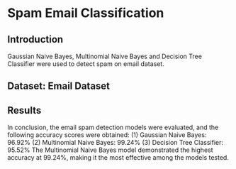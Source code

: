 # Spam Email Classification
## Introduction
Gaussian Naive Bayes, Multinomial Naive Bayes and Decision Tree Classifier were used to detect spam on email dataset.
## Dataset: Email Dataset
## Results
In conclusion, the email spam detection models were evaluated, and the following accuracy scores were obtained:
(1) Gaussian Naive Bayes: 96.92%
(2) Multinomial Naive Bayes: 99.24%
(3) Decision Tree Classifier: 95.52%
The Multinomial Naive Bayes model demonstrated the highest accuracy at 99.24%, making it the most effective among the models tested.
